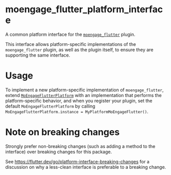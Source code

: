 # moengage_flutter_platform_interface

A common platform interface for the [`moengage_flutter`][1] plugin.

This interface allows platform-specific implementations of the `moengage_flutter`
plugin, as well as the plugin itself, to ensure they are supporting the
same interface.

# Usage

To implement a new platform-specific implementation of `moengage_flutter`, extend
[`MoEngageFlutterPlatform`][2] with an implementation that performs the
platform-specific behavior, and when you register your plugin, set the default
`MoEngageFlutterPlatform` by calling
`MoEngageFlutterPlatform.instance = MyPlatformMoEngageFlutter()`.

# Note on breaking changes

Strongly prefer non-breaking changes (such as adding a method to the interface)
over breaking changes for this package.

See https://flutter.dev/go/platform-interface-breaking-changes for a discussion
on why a less-clean interface is preferable to a breaking change.

[1]: ../moengage_flutter
[2]: lib/moengage_flutter_platform_interface.dart